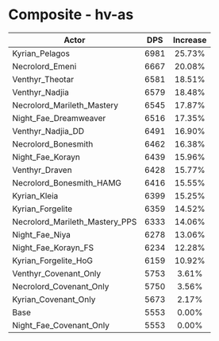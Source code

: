 # Composite - hv-as
| Actor | DPS | Increase |
|---|:---:|:---:|
|Kyrian_Pelagos|6981|25.73%|
|Necrolord_Emeni|6667|20.08%|
|Venthyr_Theotar|6581|18.51%|
|Venthyr_Nadjia|6579|18.48%|
|Necrolord_Marileth_Mastery|6545|17.87%|
|Night_Fae_Dreamweaver|6516|17.35%|
|Venthyr_Nadjia_DD|6491|16.90%|
|Necrolord_Bonesmith|6462|16.38%|
|Night_Fae_Korayn|6439|15.96%|
|Venthyr_Draven|6428|15.77%|
|Necrolord_Bonesmith_HAMG|6416|15.55%|
|Kyrian_Kleia|6399|15.25%|
|Kyrian_Forgelite|6359|14.52%|
|Necrolord_Marileth_Mastery_PPS|6333|14.06%|
|Night_Fae_Niya|6278|13.06%|
|Night_Fae_Korayn_FS|6234|12.28%|
|Kyrian_Forgelite_HoG|6159|10.92%|
|Venthyr_Covenant_Only|5753|3.61%|
|Necrolord_Covenant_Only|5750|3.56%|
|Kyrian_Covenant_Only|5673|2.17%|
|Base|5553|0.00%|
|Night_Fae_Covenant_Only|5553|0.00%|
